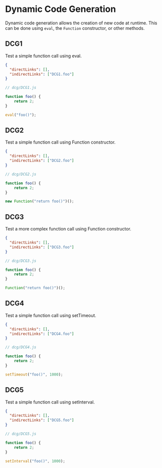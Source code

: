 # Dynamic Code Generation
Dynamic code generation allows the creation of new code at runtime. 
This can be done using `eval`, the `Function` constructor, or other methods.

## DCG1
[//]: # (MAIN: global)
Test a simple function call using eval.

```json
{
  "directLinks": [],
  "indirectLinks": ["DCG1.foo"]
}
```
```js
// dcg/DCG1.js

function foo() {
    return 2;
}

eval("foo()");
```

[//]: # (END)

## DCG2
[//]: # (MAIN: global)
Test a simple function call using Function constructor.

```json
{
  "directLinks": [],
  "indirectLinks": ["DCG2.foo"]
}
```
```js
// dcg/DCG2.js

function foo() {
    return 2;
}

new Function("return foo()")();
```

[//]: # (END)

## DCG3
[//]: # (MAIN: global)
Test a more complex function call using Function constructor.

```json
{
  "directLinks": [],
  "indirectLinks": ["DCG3.foo"]
}
```
```js
// dcg/DCG3.js

function foo() {
    return 2;
}

Function("return foo()")();
```

[//]: # (END)

## DCG4
[//]: # (MAIN: global)
Test a simple function call using setTimeout.

```json
{
  "directLinks": [],
  "indirectLinks": ["DCG4.foo"]
}
```
```js
// dcg/DCG4.js

function foo() {
    return 2;
}

setTimeout("foo()", 1000);
```

[//]: # (END)

## DCG5
[//]: # (MAIN: global)
Test a simple function call using setInterval.

```json
{
  "directLinks": [],
  "indirectLinks": ["DCG5.foo"]
}
```
```js
// dcg/DCG5.js

function foo() {
    return 2;
}

setInterval("foo()", 1000);
```

[//]: # (END)
